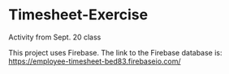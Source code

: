 # Timesheet-Exercise
Activity from Sept. 20 class

This project uses Firebase. The link to the Firebase database is:
https://employee-timesheet-bed83.firebaseio.com/
